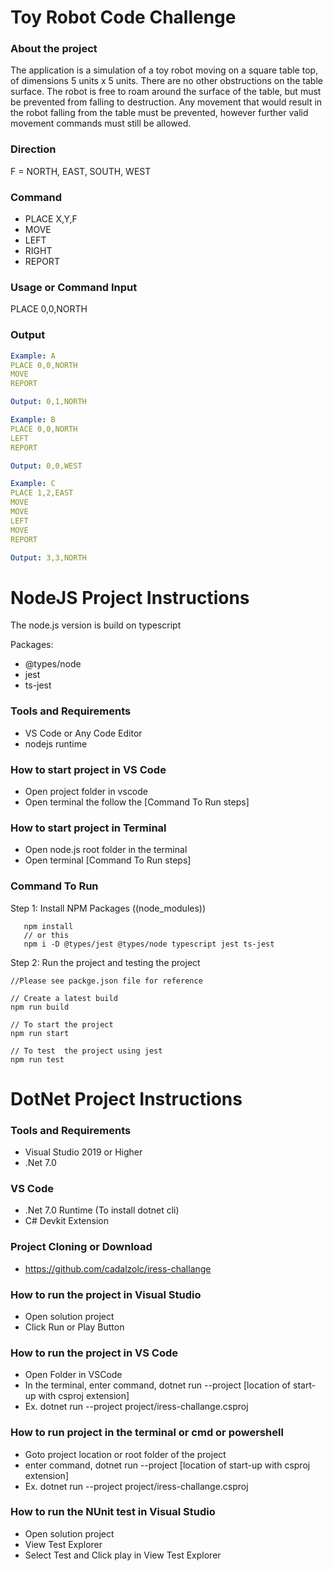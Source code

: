# Toy Robot Code Challenge

### About the project

The application is a simulation of a toy robot moving on a square table top, of dimensions 5 units x 5 units. There are no
other obstructions on the table surface. The robot is free to roam around the surface of the table, but must be prevented
from falling to destruction. Any movement that would result in the robot falling from the table must be prevented,
however further valid movement commands must still be allowed.

### Direction

F = NORTH, EAST, SOUTH, WEST

### Command

- PLACE X,Y,F
- MOVE
- LEFT
- RIGHT
- REPORT

### Usage or Command Input

PLACE 0,0,NORTH

### Output

```yaml
Example: A
PLACE 0,0,NORTH
MOVE
REPORT

Output: 0,1,NORTH

Example: B
PLACE 0,0,NORTH
LEFT
REPORT

Output: 0,0,WEST

Example: C
PLACE 1,2,EAST
MOVE
MOVE
LEFT
MOVE
REPORT

Output: 3,3,NORTH
```

# NodeJS Project Instructions

The node.js version is build on typescript

Packages:
- @types/node
- jest
- ts-jest

### Tools and Requirements

- VS Code or Any Code Editor
- nodejs runtime

### How to start project in VS Code

- Open project folder in vscode
- Open terminal the follow the [Command To Run steps]

### How to start project in Terminal

- Open node.js root folder in the terminal
- Open terminal [Command To Run steps]

### Command To Run

Step 1:
Install NPM Packages ((node_modules))

```node
   npm install
   // or this
   npm i -D @types/jest @types/node typescript jest ts-jest
```

Step 2:
Run the project and testing the project

```
//Please see packge.json file for reference

// Create a latest build
npm run build

// To start the project
npm run start

// To test  the project using jest
npm run test
```

# DotNet Project Instructions

### Tools and Requirements

- Visual Studio 2019 or Higher
- .Net 7.0

### VS Code

- .Net 7.0 Runtime (To install dotnet cli)
- C# Devkit Extension

### Project Cloning or Download

- https://github.com/cadalzolc/iress-challange

### How to run the project in Visual Studio

- Open solution project
- Click Run or Play Button

### How to run the project in VS Code

- Open Folder in VSCode
- In the terminal, enter command, dotnet run --project [location of start-up with csproj extension]
- Ex. dotnet run --project project/iress-challange.csproj

### How to run project in the terminal or cmd or powershell

- Goto project location or root folder of the project
- enter command, dotnet run --project [location of start-up with csproj extension]
- Ex. dotnet run --project project/iress-challange.csproj

### How to run the NUnit test in Visual Studio

- Open solution project
- View Test Explorer
- Select Test and Click play in View Test Explorer
